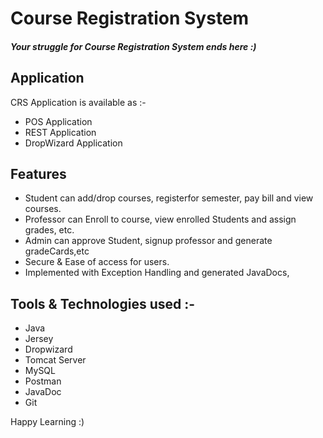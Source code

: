 # Course Registration System
##### Your struggle for Course Registration System ends here :)
## Application
CRS Application is available as :-

- POS Application
- REST Application
- DropWizard Application

## Features

- Student can add/drop courses, registerfor semester, pay bill and view courses.
- Professor can Enroll to course, view enrolled Students and assign grades, etc.
- Admin can approve Student, signup professor and generate gradeCards,etc
- Secure & Ease of access for users. 
- Implemented with Exception Handling and generated JavaDocs,






## Tools & Technologies used :-


- Java
- Jersey
- Dropwizard
- Tomcat Server
- MySQL
- Postman
- JavaDoc
- Git


Happy Learning :)
